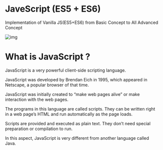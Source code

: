 # JaveScript (ES5 + ES6)
Implementation of Vanilla JS(ES5+ES6) from Basic Concept to All Advanced Concept 

![img](https://www.sumasoftware.click/wp-content/uploads/2016/03/js-logo-300x300.png)

# What is JavaScript  ?

JavaScript is a very powerful client-side scripting language.

JavaScript was developed by Brendan Eich in 1995, which appeared in Netscape, a popular browser of that time.

JavaScript was initially created to “make web pages alive” or make interaction with the web pages.

The programs in this language are called scripts. They can be written right in a web page’s HTML and run automatically as the page loads.

Scripts are provided and executed as plain text. They don’t need special preparation or compilation to run.

In this aspect, JavaScript is very different from another language called Java.
